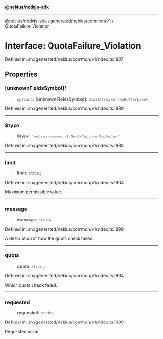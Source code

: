 [**@nebius/nodejs-sdk**](../../../../../README.md)

---

[@nebius/nodejs-sdk](../../../../../README.md) / [generated/nebius/common/v1](../README.md) / QuotaFailure_Violation

# Interface: QuotaFailure_Violation

Defined in: src/generated/nebius/common/v1/index.ts:1887

## Properties

### \[unknownFieldsSymbol\]?

> `optional` **\[unknownFieldsSymbol\]**: `Uint8Array`\<`ArrayBufferLike`\>

Defined in: src/generated/nebius/common/v1/index.ts:1889

---

### $type

> **$type**: `"nebius.common.v1.QuotaFailure.Violation"`

Defined in: src/generated/nebius/common/v1/index.ts:1888

---

### limit

> **limit**: `string`

Defined in: src/generated/nebius/common/v1/index.ts:1904

Maximum permissible value.

---

### message

> **message**: `string`

Defined in: src/generated/nebius/common/v1/index.ts:1899

A description of how the quota check failed.

---

### quota

> **quota**: `string`

Defined in: src/generated/nebius/common/v1/index.ts:1894

Which quota check failed.

---

### requested

> **requested**: `string`

Defined in: src/generated/nebius/common/v1/index.ts:1909

Requested value.
